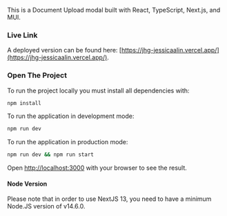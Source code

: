 This is a Document Upload modal built with React, TypeScript, Next.js, and MUI.

### Live Link
A deployed version can be found here: [https://jhg-jessicaalin.vercel.app/](https://jhg-jessicaalin.vercel.app/).

### Open The Project

To run the project locally you must install all dependencies with:
```bash
npm install
```

To run the application in development mode:
```bash
npm run dev
```

To run the application in production mode:
```bash
npm run dev && npm run start
```

Open [http://localhost:3000](http://localhost:3000) with your browser to see the result.

#### Node Version
Please note that in order to use NextJS 13, you need to have a minimum Node.JS version of v14.6.0. 

